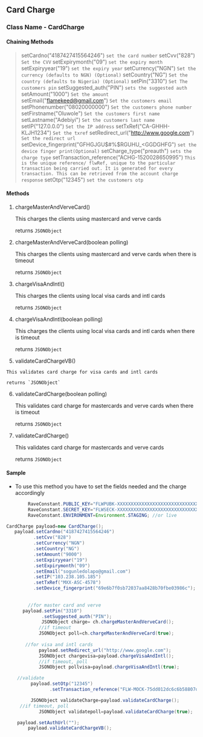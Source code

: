 ## Card Charge

### Class Name - CardCharge


#### Chaining Methods
>setCardno("4187427415564246") `set the card number`
>setCvv("828") `Set the CVV`
>setExpirymonth("09") `set the expiry month`
>setExpiryyear("19") `set the expiry year`
>setCurrency("NGN")  `Set the currency (defaults to NGN) (Optional)`
>setCountry("NG") `Set the country (defaults to Nigeria) (Optional)`
>setPin("3310") `Set The customers pin`
>setSuggested_auth("PIN") `sets the suggested auth`
>setAmount("1000") `Set the amount`
>setEmail("flamekeed@gmail.com")  `Set the customers email`
>setPhonenumber("08020000000")  `Set the customers phone number`
>setFirstname("Oluwole") `Set the customers first name`
>setLastname("Adebiyi") `Set the customers last name`
>setIP("127.0.0.0")  `Set the IP address`
>setTxRef("CA-GHHH-KLJH1234")  `Set the txref`
>setRedirect_url("http://www.google.com")   `Set the redirect url`
>setDevice_fingerprint("GFHGJGU$#%$RGUHU_<GGDGHFG") `set the device finger print(Optional)`
>setCharge_type("preauth") `sets the charge type`
>setTransaction_reference("ACHG-1520028650995") `This is the unique reference/ flwRef, unique to the particular transaction being carried out. It is generated for every transaction. This can be retrieved from the account charge response`
>setOtp("12345") `set the customers otp`

#### Methods

1.  chargeMasterAndVerveCard()

    This charges the clients using mastercard and verve cards


    returns `JSONObject`

2. chargeMasterAndVerveCard(boolean polling)

    This charges the clients using mastercard and verve cards when there is timeout


    returns `JSONObject`

3.  chargeVisaAndIntl()

    This charges the clients using local visa cards and intl cards


    returns `JSONObject`

4.  chargeVisaAndIntl(boolean polling)

    This charges the clients using local visa cards and intl cards when there is timeout


     returns `JSONObject`

5.   validateCardChargeVB()
    
    This validates card charge for visa cards and intl cards
    
    returns `JSONObject`   
    
6.  validateCardCharge(boolean polling)

    This validates card charge for mastercards and verve cards when there is timeout

    returns `JSONObject`   

7.  validateCardCharge()
    
    This validates card charge for mastercards and verve cards

    returns `JSONObject`   


#### Sample

- To use this method you have to set the fields needed and the charge accordingly
```java
        RaveConstant.PUBLIC_KEY="FLWPUBK-XXXXXXXXXXXXXXXXXXXXXXXXXXXXXXXX-X";
        RaveConstant.SECRET_KEY="FLWSECK-XXXXXXXXXXXXXXXXXXXXXXXXXXXXXXXX-X";
        RaveConstant.ENVIRONMENT=Environment.STAGING; //or live

CardCharge payload=new CardCharge();
   payload.setCardno("4187427415564246")
          .setCvv("828")
          .setCurrency("NGN")
          .setCountry("NG")
          .setAmount("9000")
          .setExpiryyear("19")
          .setExpirymonth("09")
          .setEmail("sogunledolapo@gmail.com")
          .setIP("103.238.105.185")
          .setTxRef("MXX-ASC-4578")
          .setDevice_fingerprint("69e6b7f0sb72037aa8428b70fbe03986c");
    
        
        //for master card and verve
      payload.setPin("3310")
             .setSuggested_auth("PIN");
             JSONObject charge= ch.chargeMasterAndVerveCard();
            //if timeout
            JSONObject poll=ch.chargeMasterAndVerveCard(true);
   
       //for visa and intl cards
            payload.setRedirect_url("http://www.google.com");
            JSONObject chargevisa=payload.chargeVisaAndIntl();
            //if timeout, poll
            JSONObject pollvisa=payload.chargeVisaAndIntl(true);

	//validate
         payload.setOtp("12345")
                .setTransaction_reference("FLW-MOCK-75dd012dc6c6b58807d69d0e89432e9f");

         JSONObject validateCharge=payload.validateCardCharge();
	 //if timeout, poll
            JSONObject validatepoll=payload.validateCardCharge(true);

	payload.setAuthUrl("");
        payload.validateCardChargeVB();

```


